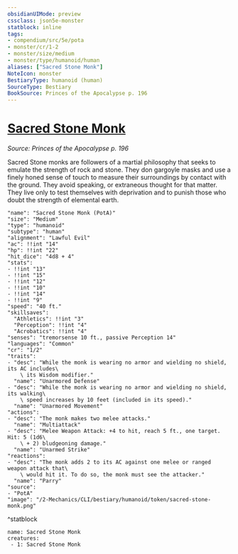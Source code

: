 ```yaml
---
obsidianUIMode: preview
cssclass: json5e-monster
statblock: inline
tags:
- compendium/src/5e/pota
- monster/cr/1-2
- monster/size/medium
- monster/type/humanoid/human
aliases: ["Sacred Stone Monk"]
NoteIcon: monster
BestiaryType: humanoid (human)
SourceType: Bestiary
BookSource: Princes of the Apocalypse p. 196
---
```

# [Sacred Stone Monk](2-Mechanics/CLI/bestiary/humanoid/sacred-stone-monk-pota.md)
*Source: Princes of the Apocalypse p. 196*  

Sacred Stone monks are followers of a martial philosophy that seeks to emulate the strength of rock and stone. They don gargoyle masks and use a finely honed sense of touch to measure their surroundings by contact with the ground. They avoid speaking, or extraneous thought for that matter. They live only to test themselves with deprivation and to punish those who doubt the strength of elemental earth.

```statblock
"name": "Sacred Stone Monk (PotA)"
"size": "Medium"
"type": "humanoid"
"subtype": "human"
"alignment": "Lawful Evil"
"ac": !!int "14"
"hp": !!int "22"
"hit_dice": "4d8 + 4"
"stats":
- !!int "13"
- !!int "15"
- !!int "12"
- !!int "10"
- !!int "14"
- !!int "9"
"speed": "40 ft."
"skillsaves":
  "Athletics": !!int "3"
  "Perception": !!int "4"
  "Acrobatics": !!int "4"
"senses": "tremorsense 10 ft., passive Perception 14"
"languages": "Common"
"cr": "1/2"
"traits":
- "desc": "While the monk is wearing no armor and wielding no shield, its AC includes\
    \ its Wisdom modifier."
  "name": "Unarmored Defense"
- "desc": "While the monk is wearing no armor and wielding no shield, its walking\
    \ speed increases by 10 feet (included in its speed)."
  "name": "Unarmored Movement"
"actions":
- "desc": "The monk makes two melee attacks."
  "name": "Multiattack"
- "desc": "Melee Weapon Attack: +4 to hit, reach 5 ft., one target. Hit: 5 (1d6\
    \ + 2) bludgeoning damage."
  "name": "Unarmed Strike"
"reactions":
- "desc": "The monk adds 2 to its AC against one melee or ranged weapon attack that\
    \ would hit it. To do so, the monk must see the attacker."
  "name": "Parry"
"source":
- "PotA"
"image": "/2-Mechanics/CLI/bestiary/humanoid/token/sacred-stone-monk.png"
```
^statblock

```encounter-table
name: Sacred Stone Monk
creatures:
 - 1: Sacred Stone Monk
```